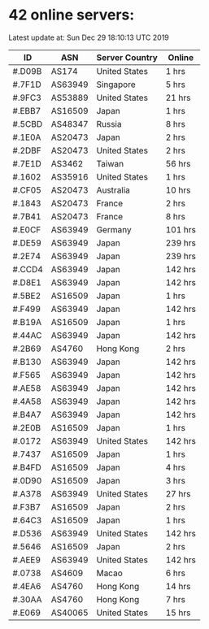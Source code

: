 # 42 online servers:

Latest update at: Sun Dec 29 18:10:13 UTC 2019

| ID | ASN | Server Country | Online |
| -- | --- | -------------- | ------ |
| #.D09B | AS174 | United States | 1 hrs |
| #.7F1D | AS63949 | Singapore | 5 hrs |
| #.9FC3 | AS53889 | United States | 21 hrs |
| #.EBB7 | AS16509 | Japan | 1 hrs |
| #.5CBD | AS48347 | Russia | 8 hrs |
| #.1E0A | AS20473 | Japan | 2 hrs |
| #.2DBF | AS20473 | United States | 2 hrs |
| #.7E1D | AS3462 | Taiwan | 56 hrs |
| #.1602 | AS35916 | United States | 1 hrs |
| #.CF05 | AS20473 | Australia | 10 hrs |
| #.1843 | AS20473 | France | 2 hrs |
| #.7B41 | AS20473 | France | 8 hrs |
| #.E0CF | AS63949 | Germany | 101 hrs |
| #.DE59 | AS63949 | Japan | 239 hrs |
| #.2E74 | AS63949 | Japan | 239 hrs |
| #.CCD4 | AS63949 | Japan | 142 hrs |
| #.D8E1 | AS63949 | Japan | 142 hrs |
| #.5BE2 | AS16509 | Japan | 1 hrs |
| #.F499 | AS63949 | Japan | 142 hrs |
| #.B19A | AS16509 | Japan | 1 hrs |
| #.44AC | AS63949 | Japan | 142 hrs |
| #.2B69 | AS4760 | Hong Kong | 2 hrs |
| #.B130 | AS63949 | Japan | 142 hrs |
| #.F565 | AS63949 | Japan | 142 hrs |
| #.AE58 | AS63949 | Japan | 142 hrs |
| #.4A58 | AS63949 | Japan | 142 hrs |
| #.B4A7 | AS63949 | Japan | 142 hrs |
| #.2E0B | AS16509 | Japan | 1 hrs |
| #.0172 | AS63949 | United States | 142 hrs |
| #.7437 | AS16509 | Japan | 1 hrs |
| #.B4FD | AS16509 | Japan | 4 hrs |
| #.0D90 | AS16509 | Japan | 3 hrs |
| #.A378 | AS63949 | United States | 27 hrs |
| #.F3B7 | AS16509 | Japan | 2 hrs |
| #.64C3 | AS16509 | Japan | 1 hrs |
| #.D536 | AS63949 | United States | 142 hrs |
| #.5646 | AS16509 | Japan | 2 hrs |
| #.AEE9 | AS63949 | United States | 142 hrs |
| #.0738 | AS4609 | Macao | 6 hrs |
| #.4EA6 | AS4760 | Hong Kong | 14 hrs |
| #.30AA | AS4760 | Hong Kong | 7 hrs |
| #.E069 | AS40065 | United States | 15 hrs |

